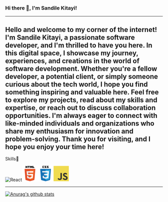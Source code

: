 ### Hi there 👋, I'm Sandile Kitayi!
---
Hello and welcome to my corner of the internet! I'm Sandile Kitayi, a passionate software developer, and I'm thrilled to have you here. In this digital space, I showcase my journey, experiences, and creations in the world of software development. Whether you're a fellow developer, a potential client, or simply someone curious about the tech world, I hope you find something inspiring and valuable here. Feel free to explore my projects, read about my skills and expertise, or reach out to discuss collaboration opportunities. I'm always eager to connect with like-minded individuals and organizations who share my enthusiasm for innovation and problem-solving. Thank you for visiting, and I hope you enjoy your time here!
---
Skills🧰

<img scr="https://github.com/devicons/devicon/blob/master/icons/react/react-original.svg" alt="React" width="50" height="50" /><img src="https://github.com/devicons/devicon/blob/master/icons/html5/html5-original-wordmark.svg" alt="HTML" width="50" height="50" /><img src="https://github.com/devicons/devicon/blob/master/icons/css3/css3-original-wordmark.svg" alt="CSS logo" width="50" height="50" /><img src="https://github.com/devicons/devicon/blob/master/icons/javascript/javascript-original.svg" alt="Javascript logo" width="50" height="50" />

---
[![Anurag's github stats](https://github-readme-stats.vercel.app/api?username=ksandile)](https://github.com/anuraghazra/github-readme-stats)

<!--
**ksandile/ksandile** is a ✨ _special_ ✨ repository because its `README.md` (this file) appears on your GitHub profile.

Here are some ideas to get you started:

- 🔭 I’m currently working on ...
- 🌱 I’m currently learning ...
- 👯 I’m looking to collaborate on ...
- 🤔 I’m looking for help with ...
- 💬 Ask me about ...
- 📫 How to reach me: ...
- 😄 Pronouns: ...
- ⚡ Fun fact: ...
-->
